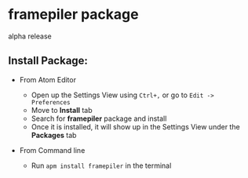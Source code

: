 # framepiler package

alpha release

## Install Package:

* From Atom Editor
  * Open up the Settings View using `Ctrl+,` or go to `Edit -> Preferences`
  * Move to **Install** tab
  * Search for **framepiler** package and install
  * Once it is installed, it will show up in the Settings View under the **Packages** tab

* From Command line
  * Run `apm install framepiler` in the terminal
